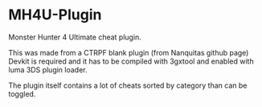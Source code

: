 # MH4U-Plugin
Monster Hunter 4 Ultimate cheat plugin.

This was made from a CTRPF blank plugin (from Nanquitas github page)
Devkit is required and it has to be compiled with 3gxtool and enabled with luma 3DS plugin loader.

The plugin itself contains a lot of cheats sorted by category than can be toggled. 
